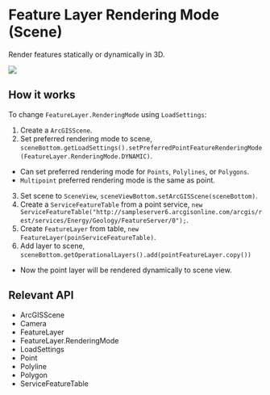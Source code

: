 # Feature Layer Rendering Mode (Scene)

Render features statically or dynamically in 3D.

![](FeatureLayerRenderingModeScene.gif)

## How it works

To change `FeatureLayer.RenderingMode` using `LoadSettings`:


  1. Create a `ArcGISScene`.
  2. Set preferred rendering mode to scene, `sceneBottom.getLoadSettings().setPreferredPointFeatureRenderingMode(FeatureLayer.RenderingMode.DYNAMIC)`.
  
  * Can set preferred rendering mode for `Points`, `Polylines`, or `Polygons`.
  * `Multipoint` preferred rendering mode is the same as point.
  3. Set scene to `SceneView`, `sceneViewBottom.setArcGISScene(sceneBottom)`.
  4. Create a `ServiceFeatureTable` from a point service, `new ServiceFeatureTable("http://sampleserver6.arcgisonline.com/arcgis/rest/services/Energy/Geology/FeatureServer/0");`.
  5. Create `FeatureLayer` from table, `new FeatureLayer(poinServiceFeatureTable)`.
  6. Add layer to scene, `sceneBottom.getOperationalLayers().add(pointFeatureLayer.copy())`
  
  * Now the point layer will be rendered dynamically to scene view.


## Relevant API


  * ArcGISScene
  * Camera
  * FeatureLayer
  * FeatureLayer.RenderingMode
  * LoadSettings
  * Point
  * Polyline
  * Polygon
  * ServiceFeatureTable



